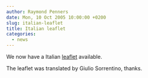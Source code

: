 ```yaml
---
author: Raymond Penners
date: Mon, 10 Oct 2005 10:00:00 +0200
slug: italian-leaflet
title: Italian leaflet
categories:
  - news
---
```

We now have a Italian [leaflet](/leaflet) available.
<!--more-->

The leaflet was translated by Giulio Sorrentino, thanks.

